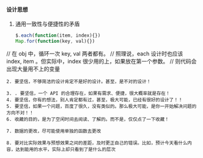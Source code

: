 #### 设计思想
1. 通用一致性与便捷性的矛盾
   ```js
   $.each(function(item, index){})
   Map.for(function(key, val){})
  //  在 obj 中，循环一次 key, val 两者都有。
  // 照理说，each 设计时也应该 index, item 。但实际中，index 很少用的上，如果放在第一个参数。
  // 则代码会出现大量用不上的变量
   ```
2. 要坚信，不够简洁的设计肯定不是好的设计。甚至，是不对的设计！

3. . 要坚信，一个 API 的合理存在，如果有需求、便捷，很大概率就是存在！
4. 要坚信，你有的想法，别人肯定都有过，甚至，极大可能，已经有很好的设计了！！
5. 要坚信，如果一个问题，百度了很久，没有类似的。那么极大可能，是你一开始解决问题的方向不对！！
6. 收藏的目的，是为了空闲时间去阅读、了解的。而不是，仅仅点了一下收藏！

7. 数据的更改，尽可能使用单独的函数去更改

8. 要对比实际效果与预想效果之间的差距，及时更正自己的错误。比如，预计今天看什么内容，达到能用的水平，实际上却只看到了是什么的层次

